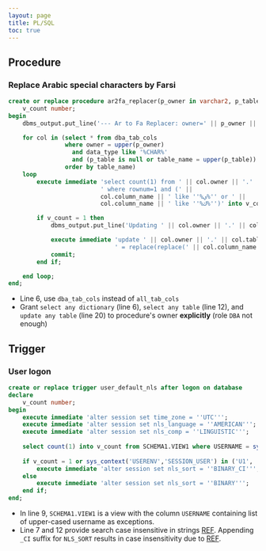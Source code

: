 ```yaml
---
layout: page
title: PL/SQL
toc: true
---
```


## Procedure

### Replace Arabic special characters by Farsi
```sql
create or replace procedure ar2fa_replacer(p_owner in varchar2, p_table in varchar2 default null) is
    v_count number;
begin
    dbms_output.put_line('--- Ar to Fa Replacer: owner=' || p_owner || ', table=' || p_table);

    for col in (select * from dba_tab_cols
                where owner = upper(p_owner)
                  and data_type like '%CHAR%'
                  and (p_table is null or table_name = upper(p_table))
                order by table_name)
    loop
        execute immediate 'select count(1) from ' || col.owner || '.' || col.table_name ||
                          ' where rownum=1 and (' ||
                          col.column_name || ' like ''%ي%'' or ' ||
                          col.column_name || ' like ''%ك%'')' into v_count;

        if v_count = 1 then
            dbms_output.put_line('Updating ' || col.owner || '.' || col.table_name || ' - ' || col.column_name);

            execute immediate 'update ' || col.owner || '.' || col.table_name || ' set ' || col.column_name ||
                              ' = replace(replace(' || col.column_name || ', ''ي'', ''ی''), ''ك'', ''ک'')';
            commit;
        end if;

    end loop;
end;
```
- Line 6, use `dba_tab_cols` instead of `all_tab_cols`
- Grant `select any dictionary` (line 6), `select any table` (line 12), and `update any table` (line 20) to procedure's owner **explicitly** (role `DBA` not enough)

## Trigger

### User logon

```sql
create or replace trigger user_default_nls after logon on database
declare
    v_count number;
begin
    execute immediate 'alter session set time_zone = ''UTC''';
    execute immediate 'alter session set nls_language = ''AMERICAN''';
    execute immediate 'alter session set nls_comp = ''LINGUISTIC''';
    
    select count(1) into v_count from SCHEMA1.VIEW1 where USERNAME = sys_context('USERENV','SESSION_USER');
    
    if v_count = 1 or sys_context('USERENV','SESSION_USER') in ('U1', 'U2') then
        execute immediate 'alter session set nls_sort = ''BINARY_CI''';
    else
        execute immediate 'alter session set nls_sort = ''BINARY''';
    end if;
end;
```
- In line 9, `SCHEMA1.VIEW1` is a view with the column `USERNAME` containing list of upper-cased username as exceptions.
- Line 7 and 12 provide search case insensitive in strings [REF](https://stackoverflow.com/questions/5391069/case-insensitive-searching-in-oracle).
Appending `_CI` suffix for `NLS_SORT` results in case insensitivity due to [REF](https://oracle-base.com/articles/12c/column-level-collation-and-case-insensitive-database-12cr2).

